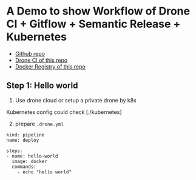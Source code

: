 # A Demo to show Workflow of Drone CI + Gitflow + Semantic Release + Kubernetes


- [Github repo](https://github.com/AlloVince/drone-ci-demo)
- [Drone CI of this repo](https://cloud.drone.io/AlloVince/drone-ci-demo)
- [Docker Registry of this repo](https://cloud.docker.com/repository/docker/allovince/drone-ci-demo)

## Step 1: Hello world

1. Use drone cloud or setup a private drone by k8s

Kubernetes config could check [./kubernetes]

2. prepare `.drone.yml`

```
kind: pipeline
name: deploy

steps:
- name: hello-world
  image: docker
  commands:
    - echo "hello world"
```

